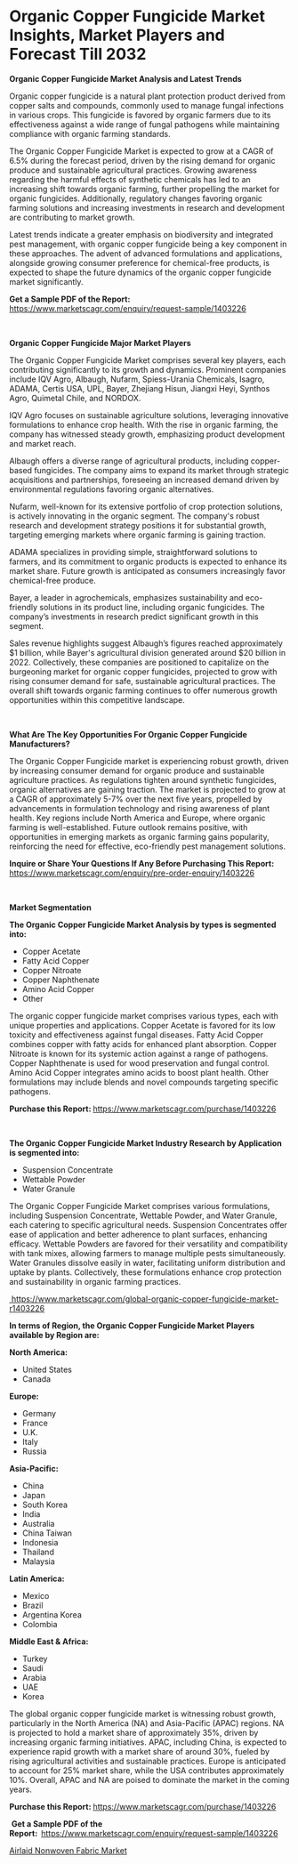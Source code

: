 <p><h1>Organic Copper Fungicide Market Insights, Market Players and Forecast Till 2032</h1></p><p><strong>Organic Copper Fungicide Market Analysis and Latest Trends</strong></p>
<p><p>Organic copper fungicide is a natural plant protection product derived from copper salts and compounds, commonly used to manage fungal infections in various crops. This fungicide is favored by organic farmers due to its effectiveness against a wide range of fungal pathogens while maintaining compliance with organic farming standards.</p><p>The Organic Copper Fungicide Market is expected to grow at a CAGR of 6.5% during the forecast period, driven by the rising demand for organic produce and sustainable agricultural practices. Growing awareness regarding the harmful effects of synthetic chemicals has led to an increasing shift towards organic farming, further propelling the market for organic fungicides. Additionally, regulatory changes favoring organic farming solutions and increasing investments in research and development are contributing to market growth. </p><p>Latest trends indicate a greater emphasis on biodiversity and integrated pest management, with organic copper fungicide being a key component in these approaches. The advent of advanced formulations and applications, alongside growing consumer preference for chemical-free products, is expected to shape the future dynamics of the organic copper fungicide market significantly.</p></p>
<p><strong>Get a Sample PDF of the Report:&nbsp;</strong> <a href="https://www.marketscagr.com/enquiry/request-sample/1403226?utm_campaign=2031&utm_medium=2&utm_source=Github&utm_content=ia&utm_term=28032025&utm_id=organic-copper-fungicide">https://www.marketscagr.com/enquiry/request-sample/1403226</a></p>
<p>&nbsp;</p>
<p><strong>Organic Copper Fungicide Major Market Players</strong></p>
<p><p>The Organic Copper Fungicide Market comprises several key players, each contributing significantly to its growth and dynamics. Prominent companies include IQV Agro, Albaugh, Nufarm, Spiess-Urania Chemicals, Isagro, ADAMA, Certis USA, UPL, Bayer, Zhejiang Hisun, Jiangxi Heyi, Synthos Agro, Quimetal Chile, and NORDOX.</p><p>IQV Agro focuses on sustainable agriculture solutions, leveraging innovative formulations to enhance crop health. With the rise in organic farming, the company has witnessed steady growth, emphasizing product development and market reach.</p><p>Albaugh offers a diverse range of agricultural products, including copper-based fungicides. The company aims to expand its market through strategic acquisitions and partnerships, foreseeing an increased demand driven by environmental regulations favoring organic alternatives.</p><p>Nufarm, well-known for its extensive portfolio of crop protection solutions, is actively innovating in the organic segment. The company's robust research and development strategy positions it for substantial growth, targeting emerging markets where organic farming is gaining traction.</p><p>ADAMA specializes in providing simple, straightforward solutions to farmers, and its commitment to organic products is expected to enhance its market share. Future growth is anticipated as consumers increasingly favor chemical-free produce.</p><p>Bayer, a leader in agrochemicals, emphasizes sustainability and eco-friendly solutions in its product line, including organic fungicides. The company’s investments in research predict significant growth in this segment.</p><p>Sales revenue highlights suggest Albaugh’s figures reached approximately $1 billion, while Bayer's agricultural division generated around $20 billion in 2022. Collectively, these companies are positioned to capitalize on the burgeoning market for organic copper fungicides, projected to grow with rising consumer demand for safe, sustainable agricultural practices. The overall shift towards organic farming continues to offer numerous growth opportunities within this competitive landscape.</p></p>
<p>&nbsp;</p>
<p><strong>What Are The Key Opportunities For Organic Copper Fungicide Manufacturers?</strong></p>
<p><p>The Organic Copper Fungicide market is experiencing robust growth, driven by increasing consumer demand for organic produce and sustainable agriculture practices. As regulations tighten around synthetic fungicides, organic alternatives are gaining traction. The market is projected to grow at a CAGR of approximately 5-7% over the next five years, propelled by advancements in formulation technology and rising awareness of plant health. Key regions include North America and Europe, where organic farming is well-established. Future outlook remains positive, with opportunities in emerging markets as organic farming gains popularity, reinforcing the need for effective, eco-friendly pest management solutions.</p></p>
<p><strong>Inquire or Share Your Questions If Any Before Purchasing This Report:</strong> <a href="https://www.marketscagr.com/enquiry/pre-order-enquiry/1403226?utm_campaign=2031&utm_medium=2&utm_source=Github&utm_content=ia&utm_term=28032025&utm_id=organic-copper-fungicide">https://www.marketscagr.com/enquiry/pre-order-enquiry/1403226</a></p>
<p>&nbsp;</p>
<p><strong>Market Segmentation</strong></p>
<p><strong>The Organic Copper Fungicide Market Analysis by types is segmented into:</strong></p>
<p><ul><li>Copper Acetate</li><li>Fatty Acid Copper</li><li>Copper Nitroate</li><li>Copper Naphthenate</li><li>Amino Acid Copper</li><li>Other</li></ul></p>
<p><p>The organic copper fungicide market comprises various types, each with unique properties and applications. Copper Acetate is favored for its low toxicity and effectiveness against fungal diseases. Fatty Acid Copper combines copper with fatty acids for enhanced plant absorption. Copper Nitroate is known for its systemic action against a range of pathogens. Copper Naphthenate is used for wood preservation and fungal control. Amino Acid Copper integrates amino acids to boost plant health. Other formulations may include blends and novel compounds targeting specific pathogens.</p></p>
<p><strong>Purchase this Report:&nbsp;</strong><a href="https://www.marketscagr.com/purchase/1403226?utm_campaign=2031&utm_medium=2&utm_source=Github&utm_content=ia&utm_term=28032025&utm_id=organic-copper-fungicide">https://www.marketscagr.com/purchase/1403226</a></p>
<p>&nbsp;</p>
<p><strong>The Organic Copper Fungicide Market Industry Research by Application is segmented into:</strong></p>
<p><ul><li>Suspension Concentrate</li><li>Wettable Powder</li><li>Water Granule</li></ul></p>
<p><p>The Organic Copper Fungicide Market comprises various formulations, including Suspension Concentrate, Wettable Powder, and Water Granule, each catering to specific agricultural needs. Suspension Concentrates offer ease of application and better adherence to plant surfaces, enhancing efficacy. Wettable Powders are favored for their versatility and compatibility with tank mixes, allowing farmers to manage multiple pests simultaneously. Water Granules dissolve easily in water, facilitating uniform distribution and uptake by plants. Collectively, these formulations enhance crop protection and sustainability in organic farming practices.</p></p>
<p><a href="https://www.marketscagr.com/global-organic-copper-fungicide-market-r1403226?utm_campaign=2031&utm_medium=2&utm_source=Github&utm_content=ia&utm_term=28032025&utm_id=organic-copper-fungicide">&nbsp;https://www.marketscagr.com/global-organic-copper-fungicide-market-r1403226</a></p>
<p><strong>In terms of Region, the Organic Copper Fungicide Market Players available by Region are:</strong></p>
<p>
    <p> <strong> North America: </strong>
        <ul>
            <li>United States</li>
            <li>Canada</li>
        </ul>
        </p> 
    <p> <strong> Europe: </strong>
        <ul>
            <li>Germany</li>
            <li>France</li>
            <li>U.K.</li>
            <li>Italy</li>
            <li>Russia</li>
        </ul>
        </p> 
    <p> <strong> Asia-Pacific: </strong>
        <ul>
            <li>China</li>
            <li>Japan</li>
            <li>South Korea</li>
            <li>India</li>
            <li>Australia</li>
            <li>China Taiwan</li>
            <li>Indonesia</li>
            <li>Thailand</li>
            <li>Malaysia</li>
        </ul>
        </p> 
    <p> <strong> Latin America: </strong>
        <ul>
            <li>Mexico</li>
            <li>Brazil</li>
            <li>Argentina Korea</li>
            <li>Colombia</li>
        </ul>
        </p> 
    <p> <strong> Middle East & Africa: </strong>
        <ul>
            <li>Turkey</li>
            <li>Saudi</li>
            <li>Arabia</li>
            <li>UAE</li>
            <li>Korea</li>
        </ul>
    </p>
    </p>
<p><p>The global organic copper fungicide market is witnessing robust growth, particularly in the North America (NA) and Asia-Pacific (APAC) regions. NA is projected to hold a market share of approximately 35%, driven by increasing organic farming initiatives. APAC, including China, is expected to experience rapid growth with a market share of around 30%, fueled by rising agricultural activities and sustainable practices. Europe is anticipated to account for 25% market share, while the USA contributes approximately 10%. Overall, APAC and NA are poised to dominate the market in the coming years.</p></p>
<p><strong>Purchase this Report: </strong><a href="https://www.marketscagr.com/purchase/1403226?utm_campaign=2031&utm_medium=2&utm_source=Github&utm_content=ia&utm_term=28032025&utm_id=organic-copper-fungicide">https://www.marketscagr.com/purchase/1403226</a></p>
<p>&nbsp;<strong>Get a Sample PDF of the Report:&nbsp;&nbsp;</strong><a href="https://www.marketscagr.com/enquiry/request-sample/1403226?utm_campaign=2031&utm_medium=2&utm_source=Github&utm_content=ia&utm_term=28032025&utm_id=organic-copper-fungicide">https://www.marketscagr.com/enquiry/request-sample/1403226</a></p>
<p><strong></strong></p>
<p><p><a href="https://github.com/aloyoarmahvr/Market-Research-Report-List-1/blob/main/airlaid-nonwoven-fabric-market.md?utm_campaign=2031&utm_medium=2&utm_source=Github&utm_content=ia&utm_term=28032025&utm_id=organic-copper-fungicide">Airlaid Nonwoven Fabric Market</a></p></p>